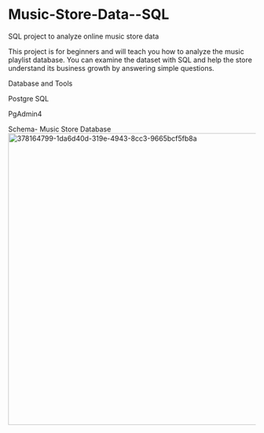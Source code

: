 # Music-Store-Data--SQL
SQL project to analyze online music store data

This project is for beginners and will teach you how to analyze the music playlist database. You can examine the dataset with SQL and help the store understand its business growth by answering simple questions.

Database and Tools

Postgre SQL

PgAdmin4

Schema- Music Store Database
<img width="594" alt="378164799-1da6d40d-319e-4943-8cc3-9665bcf5fb8a" src="https://github.com/user-attachments/assets/bee7dbfb-4e1d-48d7-a549-7f66bf6143f4" />
